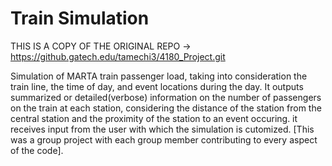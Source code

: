 # Train Simulation

THIS IS A COPY OF THE ORIGINAL REPO -> https://github.gatech.edu/tamechi3/4180_Project.git

Simulation of MARTA train passenger load, taking into consideration the train line, the time of day, and event locations during the day.
It outputs summarized or detailed(verbose) information on the number of passengers on the train at each station, considering the distance of the station from the central station and the proximity of the station to an event occuring. it receives input from the user with which the simulation is cutomized. [This was a group project with each group member contributing to every aspect of the code].
